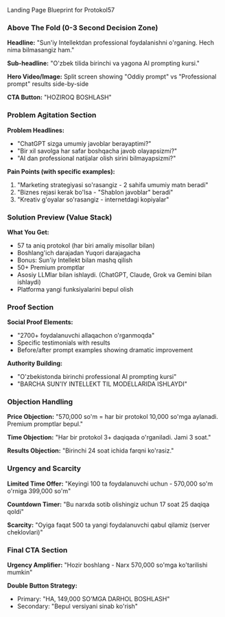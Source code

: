Landing Page Blueprint for Protokol57

### Above The Fold (0-3 Second Decision Zone)

**Headline:** "Sun'iy Intellektdan professional foydalanishni o'rganing. Hech nima bilmasangiz ham."

**Sub-headline:** "O'zbek tilida birinchi va yagona AI prompting kursi."

**Hero Video/Image:** Split screen showing "Oddiy prompt" vs "Professional prompt" results side-by-side

**CTA Button:** "HOZIROQ BOSHLASH"

### Problem Agitation Section

**Problem Headlines:**

- "ChatGPT sizga umumiy javoblar berayaptimi?"
- "Bir xil savolga har safar boshqacha javob olayapsizmi?"
- "AI dan professional natijalar olish sirini bilmayapsizmi?"

**Pain Points (with specific examples):**

1. "Marketing strategiyasi so'rasangiz - 2 sahifa umumiy matn beradi"
2. "Biznes rejasi kerak bo'lsa - "Shablon javoblar" beradi"
3. "Kreativ g'oyalar so'rasangiz - internetdagi kopiyalar"

### Solution Preview (Value Stack)

**What You Get:**

- 57 ta aniq protokol (har biri amaliy misollar bilan)
- Boshlang'ich darajadan Yuqori darajagacha
- Bonus: Sun'iy Intellekt bilan mashq qilish
- 50+ Premium promptlar 
- Asosiy LLMlar bilan ishlaydi. (ChatGPT, Claude, Grok va Gemini bilan ishlaydi)
- Platforma yangi funksiyalarini bepul olish 

### Proof Section

**Social Proof Elements:**

- "2700+ foydalanuvchi allaqachon o'rganmoqda"
- Specific testimonials with results
- Before/after prompt examples showing dramatic improvement

**Authority Building:**

- "O'zbekistonda birinchi professional AI prompting kursi"
- "BARCHA SUN'IY INTELLEKT TIL MODELLARIDA ISHLAYDI"

### Objection Handling

**Price Objection:** "570,000 so'm = har bir protokol 10,000 so'mga aylanadi. Premium promptlar bepul."

**Time Objection:** "Har bir protokol 3+ daqiqada o'rganiladi. Jami 3 soat."

**Results Objection:** "Birinchi 24 soat ichida farqni ko'rasiz."

### Urgency and Scarcity

**Limited Time Offer:** "Keyingi 100 ta foydalanuvchi uchun - 570,000 so'm o'rniga 399,000 so'm"

**Countdown Timer:** "Bu narxda sotib olishingiz uchun 17 soat 25 daqiqa qoldi"

**Scarcity:** "Oyiga faqat 500 ta yangi foydalanuvchi qabul qilamiz (server cheklovlari)"

### Final CTA Section

**Urgency Amplifier:** "Hozir boshlang - Narx 570,000 so'mga ko'tarilishi mumkin"

**Double Button Strategy:**

- Primary: "HA, 149,000 SO'MGA DARHOL BOSHLASH"
- Secondary: "Bepul versiyani sinab ko'rish"
